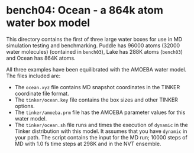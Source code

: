 bench04: Ocean - a 864k atom water box model
============================================


This directory contains the first of three large water boxes for use in
MD simulation testing and benchmarking. Puddle has 96000 atoms (32000
water molecules) (contained in `bench03`), Lake has 288K atoms (`bench03`)
and Ocean has 864K atoms.

All three examples have been equilibrated with the AMOEBA water model. The
files included are:

* The `ocean.xyz` file contains MD snapshot coordinates in the TINKER coordinate file format. 
* The `tinker/ocean.key` file contains the box sizes and other TINKER options. 
* The `tinker/amoeba.prm` file has the AMOEBA parameter values for this water model. 
* The `tinker/ocean.sh` file runs and times the execution of `dynamic` in the Tinker distribution with this model. It assumes that you have `dynamic` in your path. The script contains the input for the MD run; 10000 steps of MD with 1.0 fs time steps at 298K and in the NVT ensemble.


